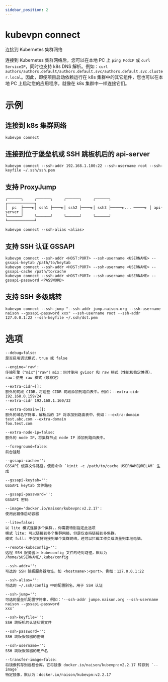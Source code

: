 ```yaml
---
sidebar_position: 2
---
```


# kubevpn connect

连接到 Kubernetes 集群网络

连接到 Kubernetes 集群网络后，您可以在本地 PC 上 `ping PodIP` 或 `curl ServiceIP`，同时也支持 k8s DNS 解析。例如：`curl
authors/authors.default/authors.default.svc/authors.default.svc.cluster.local`。因此，即便项目启动依赖运行在 k8s
集群中的其它组件，您也可以在本地 PC 上启动您的应用程序，就像在 k8s 集群中一样连接它们。

# 示例

## 连接到 k8s 集群网络

```shell
kubevpn connect
```

## 连接到位于堡垒机或 SSH 跳板机后的 api-server

```shell
kubevpn connect --ssh-addr 192.168.1.100:22 --ssh-username root --ssh-keyfile ~/.ssh/ssh.pem
```

## 支持 ProxyJump

```text
┌──────┐     ┌──────┐     ┌──────┐     ┌──────┐                 ┌────────────┐
│  pc  ├────►│ ssh1 ├────►│ ssh2 ├────►│ ssh3 ├─────►... ─────► │ api-server │
└──────┘     └──────┘     └──────┘     └──────┘                 └────────────┘
```

```shell
kubevpn connect --ssh-alias <alias>
```

## 支持 SSH 认证 GSSAPI

```shell
kubevpn connect --ssh-addr <HOST:PORT> --ssh-username <USERNAME> --gssapi-keytab /path/to/keytab
kubevpn connect --ssh-addr <HOST:PORT> --ssh-username <USERNAME> --gssapi-cache /path/to/cache
kubevpn connect --ssh-addr <HOST:PORT> --ssh-username <USERNAME> --gssapi-password <PASSWORD>
```

## 支持 SSH 多级跳转

```shell
kubevpn connect --ssh-jump "--ssh-addr jump.naison.org --ssh-username naison --gssapi-password xxx" --ssh-username root --ssh-addr 127.0.0.1:22 --ssh-keyfile ~/.ssh/dst.pem
```

# 选项

```text
--debug=false:
是否启用调试模式，true 或 false

--engine='raw':
传输引擎（"mix"|"raw"）mix：同时使用 gvisor 和 raw 模式（性能和稳定兼得），raw：使用 raw 模式（最稳定）

--extra-cidr=[]:
额外的网段 CIDR，将这些 CIDR 网段添加到路由表中。例如：--extra-cidr 192.168.0.159/24
--extra-cidr 192.168.1.160/32

--extra-domain=[]:
额外的域名字符串，解析后的 IP 将添加到路由表中，例如：--extra-domain test.abc.com --extra-domain
foo.test.com

--extra-node-ip=false:
额外的 node IP，将集群节点 node IP 添加到路由表中。

--foreground=false:
前台挂起

--gssapi-cache='':
GSSAPI 缓存文件路径，使用命令 `kinit -c /path/to/cache USERNAME@RELAM` 生成

--gssapi-keytab='':
GSSAPI keytab 文件路径

--gssapi-password='':
GSSAPI 密码

--image='docker.io/naison/kubevpn:v2.2.17':
使用此镜像启动容器

--lite=false:
以 lite 模式连接多个集群，，你需要特别指定此选项
模式 lite: 可以链接到多个集群网络，但是仅支持链接到多集群。
模式 full: 不仅支持链接到单个集群网络，还可以拦截工作负载流量到本地电脑。

--remote-kubeconfig='':
远程 SSH 服务器上 kubeconfig 文件的绝对路径，默认为 /home/$USERNAME/.kube/config

--ssh-addr='':
可选的 SSH 跳板服务器地址，如 <hostname>:<port>，例如：127.0.0.1:22

--ssh-alias='':
可选的 ~/.ssh/config 中的配置别名，用于 SSH 认证

--ssh-jump='':
可选的堡垒机配置字符串，例如：'--ssh-addr jumpe.naison.org --ssh-username naison --gssapi-password
xxx'

--ssh-keyfile='':
SSH 跳板机的认证私钥文件

--ssh-password='':
SSH 跳板服务器的密码

--ssh-username='':
SSH 跳板服务器的用户名

--transfer-image=false:
将镜像转存到远程仓库，它将镜像 docker.io/naison/kubevpn:v2.2.17 转存到 `--image`
特定镜像，默认为：docker.io/naison/kubevpn:v2.2.17
```